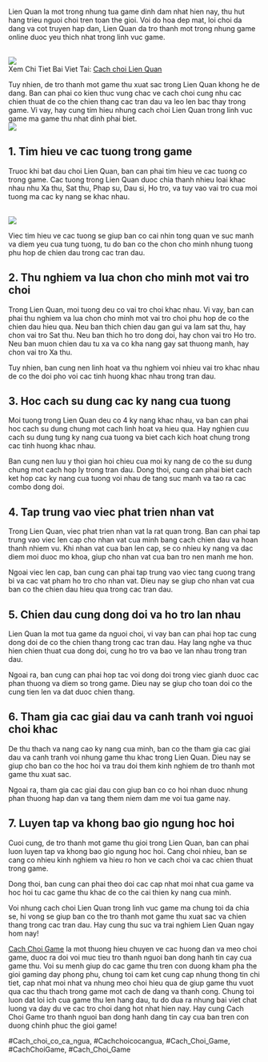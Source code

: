 <p>Lien Quan la mot trong nhung tua game dinh dam nhat hien nay, thu hut hang trieu nguoi choi tren toan the gioi. Voi do hoa dep mat, loi choi da dang va cot truyen hap dan, Lien Quan da tro thanh mot trong nhung game online duoc yeu thich nhat trong linh vuc game.</p><br><img src="https://cachchoigame.com/wp-content/uploads/2025/03/cach-choi-2-acc-roblox-kham-pha-the-gioi-day-ky-dieu-67d3eab590c0b.jpg"></br>
Xem Chi Tiet Bai Viet Tai: <a href="https://cachchoigame.com/cach-choi-lien-quan/">Cach choi Lien Quan</a><p>Tuy nhien, de tro thanh mot game thu xuat sac trong Lien Quan khong he de dang. Ban can phai co kien thuc vung chac ve cach choi cung nhu cac chien thuat de co the chien thang cac tran dau va leo len bac thay trong game. Vi vay, hay cung tim hieu nhung cach choi Lien Quan trong linh vuc game ma game thu nhat dinh phai biet.<br><img src="https://cachchoigame.com/wp-content/uploads/2025/03/Logo-cachchoigame.com_-1.png"></br><h2>1. Tim hieu ve cac tuong trong game</h2><p>Truoc khi bat dau choi Lien Quan, ban can phai tim hieu ve cac tuong co trong game. Cac tuong trong Lien Quan duoc chia thanh nhieu loai khac nhau nhu Xa thu, Sat thu, Phap su, Dau si, Ho tro, va tuy vao vai tro cua moi tuong ma cac ky nang se khac nhau.</p><br><img src="https://cachchoigame.com/wp-content/uploads/2025/03/Logo-cachchoigame.com_-800x800.png"></br><p>Viec tim hieu ve cac tuong se giup ban co cai nhin tong quan ve suc manh va diem yeu cua tung tuong, tu do ban co the chon cho minh nhung tuong phu hop de chien dau trong cac tran dau.<h2>2. Thu nghiem va lua chon cho minh mot vai tro choi</h2><p>Trong Lien Quan, moi tuong deu co vai tro choi khac nhau. Vi vay, ban can phai thu nghiem va lua chon cho minh mot vai tro choi phu hop de co the chien dau hieu qua. Neu ban thich chien dau gan gui va lam sat thu, hay chon vai tro Sat thu. Neu ban thich ho tro dong doi, hay chon vai tro Ho tro. Neu ban muon chien dau tu xa va co kha nang gay sat thuong manh, hay chon vai tro Xa thu.</p><p>Tuy nhien, ban cung nen linh hoat va thu nghiem voi nhieu vai tro khac nhau de co the doi pho voi cac tinh huong khac nhau trong tran dau.<h2>3. Hoc cach su dung cac ky nang cua tuong</h2><p>Moi tuong trong Lien Quan deu co 4 ky nang khac nhau, va ban can phai hoc cach su dung chung mot cach linh hoat va hieu qua. Hay nghien cuu cach su dung tung ky nang cua tuong va biet cach kich hoat chung trong cac tinh huong khac nhau.</p><p>Ban cung nen luu y thoi gian hoi chieu cua moi ky nang de co the su dung chung mot cach hop ly trong tran dau. Dong thoi, cung can phai biet cach ket hop cac ky nang cua tuong voi nhau de tang suc manh va tao ra cac combo dong doi.</p><h2>4. Tap trung vao viec phat trien nhan vat</h2><p>Trong Lien Quan, viec phat trien nhan vat la rat quan trong. Ban can phai tap trung vao viec len cap cho nhan vat cua minh bang cach chien dau va hoan thanh nhiem vu. Khi nhan vat cua ban len cap, se co nhieu ky nang va dac diem moi duoc mo khoa, giup cho nhan vat cua ban tro nen manh me hon.</p><p>Ngoai viec len cap, ban cung can phai tap trung vao viec tang cuong trang bi va cac vat pham ho tro cho nhan vat. Dieu nay se giup cho nhan vat cua ban co the chien dau hieu qua trong cac tran dau.</p><h2>5. Chien dau cung dong doi va ho tro lan nhau</h2><p>Lien Quan la mot tua game da nguoi choi, vi vay ban can phai hop tac cung dong doi de co the chien thang trong cac tran dau. Hay lang nghe va thuc hien chien thuat cua dong doi, cung ho tro va bao ve lan nhau trong tran dau.</p><p>Ngoai ra, ban cung can phai hop tac voi dong doi trong viec gianh duoc cac phan thuong va diem so trong game. Dieu nay se giup cho toan doi co the cung tien len va dat duoc chien thang.</p><h2>6. Tham gia cac giai dau va canh tranh voi nguoi choi khac</h2><p>De thu thach va nang cao ky nang cua minh, ban co the tham gia cac giai dau va canh tranh voi nhung game thu khac trong Lien Quan. Dieu nay se giup cho ban co the hoc hoi va trau doi them kinh nghiem de tro thanh mot game thu xuat sac.</p><p>Ngoai ra, tham gia cac giai dau con giup ban co co hoi nhan duoc nhung phan thuong hap dan va tang them niem dam me voi tua game nay.</p><h2>7. Luyen tap va khong bao gio ngung hoc hoi</h2><p>Cuoi cung, de tro thanh mot game thu gioi trong Lien Quan, ban can phai luon luyen tap va khong bao gio ngung hoc hoi. Cang choi nhieu, ban se cang co nhieu kinh nghiem va hieu ro hon ve cach choi va cac chien thuat trong game.</p><p>Dong thoi, ban cung can phai theo doi cac cap nhat moi nhat cua game va hoc hoi tu cac game thu khac de co the cai thien ky nang cua minh.</p><p>Voi nhung cach choi Lien Quan trong linh vuc game ma chung toi da chia se, hi vong se giup ban co the tro thanh mot game thu xuat sac va chien thang trong cac tran dau. Hay cung thu suc va trai nghiem Lien Quan ngay hom nay!</p><p><a href="https://cachchoigame.com/">Cach Choi Game</a> la mot thuong hieu chuyen ve cac huong dan va meo choi game, duoc ra doi voi muc tieu tro thanh nguoi ban dong hanh tin cay cua game thu. Voi su menh giup do cac game thu tren con duong kham pha the gioi gaming day phong phu, chung toi cam ket cung cap nhung thong tin chi tiet, cap nhat moi nhat va nhung meo choi hieu qua de giup game thu vuot qua cac thu thach trong game mot cach de dang va thanh cong. Chung toi luon dat loi ich cua game thu len hang dau, tu do dua ra nhung bai viet chat luong va day du ve cac tro choi dang hot nhat hien nay. Hay cung Cach Choi Game tro thanh nguoi ban dong hanh dang tin cay cua ban tren con duong chinh phuc the gioi game!</p>
#Cach_choi_co_ca_ngua, #Cachchoicocangua, #Cach_Choi_Game, #CachChoiGame, #Cach_Choi_Game
